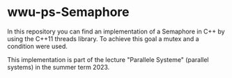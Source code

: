 # wwu-ps-Semaphore
In this repository you can find an implementation
of a Semaphore in C++ by using the C++11 threads library.
To achieve this goal a mutex and a condition were used.

This implementation is part of the lecture
"Parallele Systeme" (parallel systems)
in the summer term 2023.